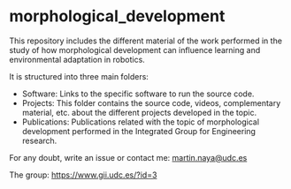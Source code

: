 # morphological_development

This repository includes the different material of the work performed in the study of how morphological development can influence learning and environmental adaptation in robotics.

It is structured into three main folders:

- Software: Links to the specific software to run the source code.
- Projects: This folder contains the source code, videos, complementary material, etc. about the different projects developed in the topic.
- Publications: Publications related with the topic of morphological development performed in the Integrated Group for Engineering research.


For any doubt, write an issue or contact me: martin.naya@udc.es

The group: https://www.gii.udc.es/?id=3

